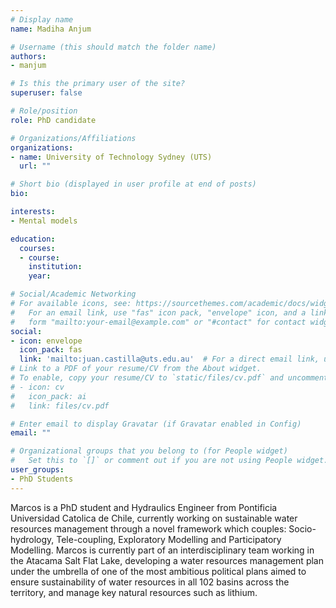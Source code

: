 ```yaml
---
# Display name
name: Madiha Anjum

# Username (this should match the folder name)
authors:
- manjum

# Is this the primary user of the site?
superuser: false

# Role/position
role: PhD candidate

# Organizations/Affiliations
organizations:
- name: University of Technology Sydney (UTS)
  url: ""

# Short bio (displayed in user profile at end of posts)
bio: 

interests:
- Mental models

education:
  courses:
  - course:
    institution:
    year:

# Social/Academic Networking
# For available icons, see: https://sourcethemes.com/academic/docs/widgets/#icons
#   For an email link, use "fas" icon pack, "envelope" icon, and a link in the
#   form "mailto:your-email@example.com" or "#contact" for contact widget.
social:
- icon: envelope
  icon_pack: fas
  link: 'mailto:juan.castilla@uts.edu.au'  # For a direct email link, use "mailto:test@example.org".
# Link to a PDF of your resume/CV from the About widget.
# To enable, copy your resume/CV to `static/files/cv.pdf` and uncomment the lines below.  
# - icon: cv
#   icon_pack: ai
#   link: files/cv.pdf

# Enter email to display Gravatar (if Gravatar enabled in Config)
email: ""

# Organizational groups that you belong to (for People widget)
#   Set this to `[]` or comment out if you are not using People widget.  
user_groups:
- PhD Students
---
```


Marcos is a PhD student and Hydraulics Engineer from Pontificia Universidad Catolica de Chile, currently working on sustainable water resources management through a novel framework which couples: Socio-hydrology, Tele-coupling, Exploratory Modelling and Participatory Modelling. Marcos is currently part of an interdisciplinary team working in the Atacama Salt Flat Lake, developing a water resources management plan under the umbrella of one of the most ambitious political plans aimed to ensure sustainability of water resources in all 102 basins across the territory, and manage key natural resources such as lithium.
